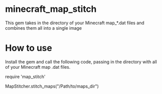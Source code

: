 minecraft_map_stitch
====================

This gem takes in the directory of your Minecraft map_*.dat files and combines them all into a single image

How to use
==========

Install the gem and call the following code, passing in the directory with all of your Minecraft map .dat files.

  require 'map_stitch'
  
  MapStitcher.stitch_maps("/Path/to/maps_dir")
